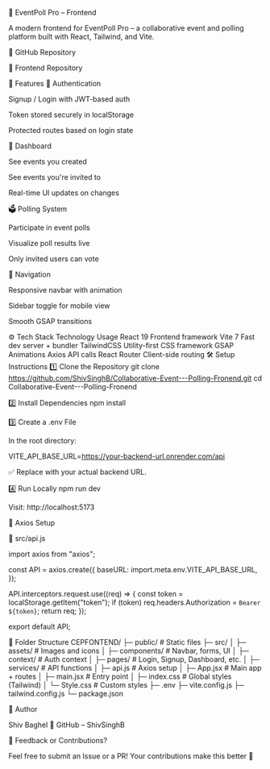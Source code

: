 🎉 EventPoll Pro – Frontend








A modern frontend for EventPoll Pro – a collaborative event and polling platform built with React, Tailwind, and Vite.

🔗 GitHub Repository

🔗 Frontend Repository

🚀 Features
🧾 Authentication

Signup / Login with JWT-based auth

Token stored securely in localStorage

Protected routes based on login state

📅 Dashboard

See events you created

See events you're invited to

Real-time UI updates on changes

🗳️ Polling System

Participate in event polls

Visualize poll results live

Only invited users can vote

🧭 Navigation

Responsive navbar with animation

Sidebar toggle for mobile view

Smooth GSAP transitions

⚙️ Tech Stack
Technology	Usage
React 19	Frontend framework
Vite 7	Fast dev server + bundler
TailwindCSS	Utility-first CSS framework
GSAP	Animations
Axios	API calls
React Router	Client-side routing
🛠️ Setup Instructions
1️⃣ Clone the Repository
git clone https://github.com/ShivSinghB/Collaborative-Event---Polling-Fronend.git
cd Collaborative-Event---Polling-Fronend

2️⃣ Install Dependencies
npm install

3️⃣ Create a .env File

In the root directory:

VITE_API_BASE_URL=https://your-backend-url.onrender.com/api


✅ Replace with your actual backend URL.

4️⃣ Run Locally
npm run dev


Visit: http://localhost:5173

🔁 Axios Setup

📄 src/api.js

import axios from "axios";

const API = axios.create({
  baseURL: import.meta.env.VITE_API_BASE_URL,
});

API.interceptors.request.use((req) => {
  const token = localStorage.getItem("token");
  if (token) req.headers.Authorization = `Bearer ${token}`;
  return req;
});

export default API;

📂 Folder Structure
CEPFONTEND/
├─ public/               # Static files
├─ src/
│  ├─ assets/            # Images and icons
│  ├─ components/        # Navbar, forms, UI
│  ├─ context/           # Auth context
│  ├─ pages/             # Login, Signup, Dashboard, etc.
│  ├─ services/          # API functions
│  ├─ api.js             # Axios setup
│  ├─ App.jsx            # Main app + routes
│  ├─ main.jsx           # Entry point
│  ├─ index.css          # Global styles (Tailwind)
│  └─ Style.css          # Custom styles
├─ .env
├─ vite.config.js
├─ tailwind.config.js
└─ package.json

👤 Author

Shiv Baghel
📎 GitHub – ShivSinghB

💬 Feedback or Contributions?

Feel free to submit an Issue
 or a PR! Your contributions make this better 💜
